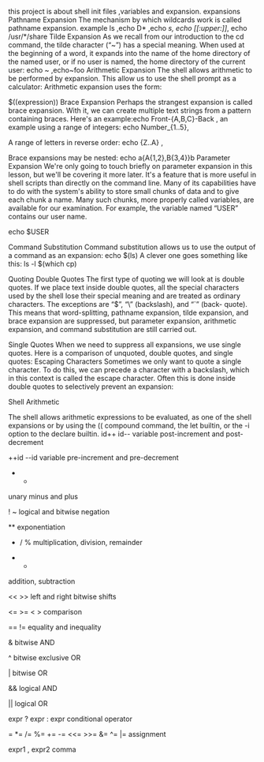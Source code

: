 this project is about shell init files ,variables and expansion.
expansions
Pathname Expansion
The mechanism by which wildcards work is called pathname expansion.
example ls ,echo D* ,echo *s, echo [[:upper:]]*, echo /usr/*/share
Tilde Expansion
As we recall from our introduction to the cd command, the tilde character (“~”) has a special meaning. When used at the beginning of a word, it expands into the name of the home directory of the named user, or if no user is named, the home directory of the current user:
echo ~ ,echo~foo
Arithmetic Expansion
The shell allows arithmetic to be performed by expansion. This allow us to use the shell prompt as a calculator:
Arithmetic expansion uses the form:

$((expression))
Brace Expansion
Perhaps the strangest expansion is called brace expansion. With it, we can create multiple text strings from a pattern containing braces. Here's an example:echo Front-{A,B,C}-Back ,
an example using a range of integers:
echo Number_{1..5},

A range of letters in reverse order:
echo {Z..A} , 

Brace expansions may be nested:
echo a{A{1,2},B{3,4}}b
Parameter Expansion
We're only going to touch briefly on parameter expansion in this lesson, but we'll be covering it more later. It's a feature that is more useful in shell scripts than directly on the command line. Many of its capabilities have to do with the system's ability to store small chunks of data and to give each chunk a name. Many such chunks, more properly called variables, are available for our examination. For example, the variable named “USER” contains our user name.

echo $USER

Command Substitution
Command substitution allows us to use the output of a command as an expansion:
echo $(ls)
A clever one goes something like this:
ls -l $(which cp)

Quoting
Double Quotes
The first type of quoting we will look at is double quotes. If we place text inside double quotes, all the special characters used by the shell lose their special meaning and are treated as ordinary characters. The exceptions are “$”, “\” (backslash), and “`” (back- quote). This means that word-splitting, pathname expansion, tilde expansion, and brace expansion are suppressed, but parameter expansion, arithmetic expansion, and command substitution are still carried out. 

Single Quotes
When we need to suppress all expansions, we use single quotes. Here is a comparison of unquoted, double quotes, and single quotes:
Escaping Characters
Sometimes we only want to quote a single character. To do this, we can precede a character with a backslash, which in this context is called the escape character. Often this is done inside double quotes to selectively prevent an expansion:

Shell Arithmetic

The shell allows arithmetic expressions to be evaluated, as one of the shell expansions or by using the (( compound command, the let builtin, or the -i option to the declare builtin.
id++ id--
variable post-increment and post-decrement

++id --id
variable pre-increment and pre-decrement

- +
unary minus and plus

! ~
logical and bitwise negation

**
exponentiation

* / %
multiplication, division, remainder

+ -
addition, subtraction

<< >>
left and right bitwise shifts

<= >= < >
comparison

== !=
equality and inequality

&
bitwise AND

^
bitwise exclusive OR

|
bitwise OR

&&
logical AND

||
logical OR

expr ? expr : expr
conditional operator

= *= /= %= += -= <<= >>= &= ^= |=
assignment

expr1 , expr2
comma

